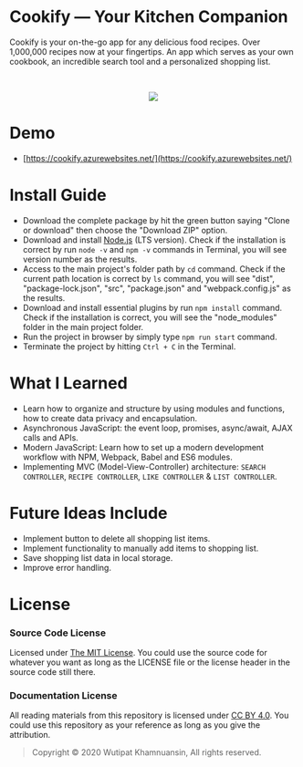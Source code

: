 # Cookify — Your Kitchen Companion
Cookify is your on-the-go app for any delicious food recipes. Over 1,000,000 recipes now at your fingertips. An app which serves as your own cookbook, an incredible search tool and a personalized shopping list.

<br>
<p align="center">
  <img src="https://bellmcp.work/img/Projects_Cookify.png" />
</p>

# Demo

* [https://cookify.azurewebsites.net/](https://cookify.azurewebsites.net/)

# Install Guide

* Download the complete package by hit the green button saying "Clone or download" then choose the "Download ZIP" option.
* Download and install [Node.js](https://nodejs.org/en/) (LTS version). Check if the installation is correct by run `node -v` and `npm -v` commands in Terminal, you will see version number as the results.
* Access to the main project's folder path by `cd` command. Check if the current path location is correct by `ls` command, you will see "dist", "package-lock.json", "src", "package.json" and "webpack.config.js" as the results.
* Download and install essential plugins by run `npm install` command. Check if the installation is correct, you will see the "node_modules" folder in the main project folder. 
* Run the project in browser by simply type `npm run start` command.
* Terminate the project by hitting `Ctrl + C` in the Terminal.

# What I Learned

* Learn how to organize and structure by using modules and functions, how to create data privacy and encapsulation.
* Asynchronous JavaScript: the event loop, promises, async/await, AJAX calls and APIs.
* Modern JavaScript: Learn how to set up a modern development workflow with NPM, Webpack, Babel and ES6 modules.
* Implementing MVC (Model-View-Controller) architecture: `SEARCH CONTROLLER`, `RECIPE CONTROLLER`, `LIKE CONTROLLER` & `LIST CONTROLLER`.

# Future Ideas Include

* Implement button to delete all shopping list items.
* Implement functionality to manually add items to shopping list.
* Save shopping list data in local storage.
* Improve error handling.

# License

### Source Code License

Licensed under [The MIT License](https://github.com/bellmcp/4-Digit-Calculator/blob/master/LICENSE). You could use the source code for whatever you want as long as the LICENSE file or the license header in the source code still there.

### Documentation License

All reading materials from this repository is licensed under [CC BY 4.0](https://creativecommons.org/licenses/by/4.0/). You could use this repository as your reference as long as you give the attribution.

> Copyright © 2020 Wutipat Khamnuansin, All rights reserved.
